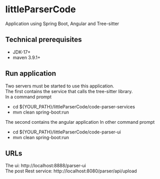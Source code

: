 # littleParserCode
Application using Spring Boot, Angular and Tree-sitter

## Technical prerequisites
* JDK-17+
* maven 3.9.1+

## Run application
Two servers must be started to use this application.  
The first contains the service that calls the tree-sitter library.  
In a command prompt
* cd ${YOUR_PATH}/littleParserCode/code-parser-services
* mvn clean spring-boot:run

The second contains the angular application
In other command prompt
* cd ${YOUR_PATH}/littleParserCode/code-parser-ui
* mvn clean spring-boot:run

## URLs
The ui: http://localhost:8888/parser-ui  
The post Rest service: http://localhost:8080/parser/api/upload


